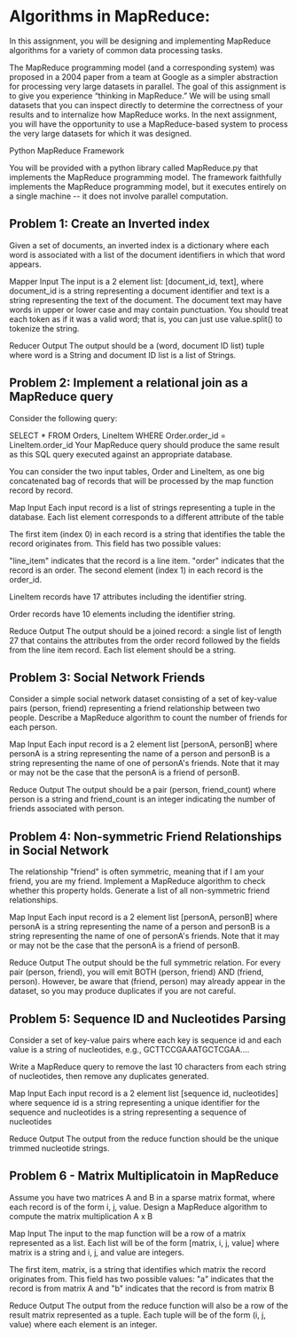 Algorithms in MapReduce:
========================

In this assignment, you will be designing and implementing MapReduce algorithms for a variety of common data processing tasks.  


The MapReduce programming model (and a corresponding system) was proposed in a 2004 paper from a team at Google as a simpler abstraction for processing very large datasets in parallel.  The goal of this assignment is to give you experience “thinking in MapReduce.”  We will be using small datasets that you can inspect directly to determine the correctness of your results and to internalize how MapReduce works.  In the next assignment, you will have the opportunity to use a MapReduce-based system to process the very large datasets for which it was designed.


Python MapReduce Framework

You will be provided with a python library called MapReduce.py that implements the MapReduce programming model. The framework faithfully implements the MapReduce programming model, but it executes entirely on a single machine -- it does not involve parallel computation.

Problem 1: Create an Inverted index
-----------------------------------
Given a set of documents, an inverted index is a dictionary where each word is associated with a list of the document identifiers in which that word appears.

Mapper Input
The input is a 2 element list: [document_id, text], where document_id is a string representing a document identifier and text is a string representing the text of the document. The document text may have words in upper or lower case and may contain punctuation. You should treat each token as if it was a valid word; that is, you can just use value.split() to tokenize the string.

Reducer Output
The output should be a (word, document ID list) tuple where word is a String and document ID list is a list of Strings.

Problem 2: Implement a relational join as a MapReduce query
-----------------------------------------------------------

Consider the following query:

SELECT * 
FROM Orders, LineItem 
WHERE Order.order_id = LineItem.order_id
Your MapReduce query should produce the same result as this SQL query executed against an appropriate database.

You can consider the two input tables, Order and LineItem, as one big concatenated bag of records that will be processed by the map function record by record.

Map Input
Each input record is a list of strings representing a tuple in the database. Each list element corresponds to a different attribute of the table

The first item (index 0) in each record is a string that identifies the table the record originates from. This field has two possible values:

"line_item" indicates that the record is a line item.
"order" indicates that the record is an order.
The second element (index 1) in each record is the order_id.

LineItem records have 17 attributes including the identifier string.

Order records have 10 elements including the identifier string.

Reduce Output
The output should be a joined record: a single list of length 27 that contains the attributes from the order record followed by the fields from the line item record. Each list element should be a string.

Problem 3: Social Network Friends
---------------------------------

Consider a simple social network dataset consisting of a set of key-value pairs (person, friend) representing a friend relationship between two people. Describe a MapReduce algorithm to count the number of friends for each person.

Map Input
Each input record is a 2 element list [personA, personB] where personA is a string representing the name of a person and personB is a string representing the name of one of personA's friends. Note that it may or may not be the case that the personA is a friend of personB.

Reduce Output
The output should be a pair (person, friend_count) where person is a string and friend_count is an integer indicating the number of friends associated with person.

Problem 4: Non-symmetric Friend Relationships in Social Network
---------------------------------------------------------------

The relationship "friend" is often symmetric, meaning that if I am your friend, you are my friend. Implement a MapReduce algorithm to check whether this property holds. Generate a list of all non-symmetric friend relationships.

Map Input
Each input record is a 2 element list [personA, personB] where personA is a string representing the name of a person and personB is a string representing the name of one of personA's friends. Note that it may or may not be the case that the personA is a friend of personB.

Reduce Output
The output should be the full symmetric relation. For every pair (person, friend), you will emit BOTH (person, friend) AND (friend, person). However, be aware that (friend, person) may already appear in the dataset, so you may produce duplicates if you are not careful.

Problem 5: Sequence ID and Nucleotides Parsing
----------------------------------------------

Consider a set of key-value pairs where each key is sequence id and each value is a string of nucleotides, e.g., GCTTCCGAAATGCTCGAA....

Write a MapReduce query to remove the last 10 characters from each string of nucleotides, then remove any duplicates generated.

Map Input
Each input record is a 2 element list [sequence id, nucleotides] where sequence id is a string representing a unique identifier for the sequence and nucleotides is a string representing a sequence of nucleotides

Reduce Output
The output from the reduce function should be the unique trimmed nucleotide strings.

Problem 6 - Matrix Multiplicatoin in MapReduce
----------------------------------------------

Assume you have two matrices A and B in a sparse matrix format, where each record is of the form i, j, value. Design a MapReduce algorithm to compute the matrix multiplication A x B

Map Input
The input to the map function will be a row of a matrix represented as a list. Each list will be of the form [matrix, i, j, value] where matrix is a string and i, j, and value are integers.

The first item, matrix, is a string that identifies which matrix the record originates from. This field has two possible values: "a" indicates that the record is from matrix A and "b" indicates that the record is from matrix B

Reduce Output
The output from the reduce function will also be a row of the result matrix represented as a tuple. Each tuple will be of the form (i, j, value) where each element is an integer.
